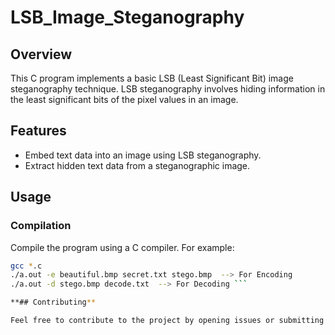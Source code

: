 # LSB_Image_Steganography
## Overview

This C program implements a basic LSB (Least Significant Bit) image steganography technique. LSB steganography involves hiding information in the least significant bits of the pixel values in an image.

## Features

- Embed text data into an image using LSB steganography.
- Extract hidden text data from a steganographic image.

## Usage

### Compilation

Compile the program using a C compiler. For example:

```bash
gcc *.c
./a.out -e beautiful.bmp secret.txt stego.bmp  --> For Encoding
./a.out -d stego.bmp decode.txt  --> For Decoding ```

**## Contributing**

Feel free to contribute to the project by opening issues or submitting pull requests.
